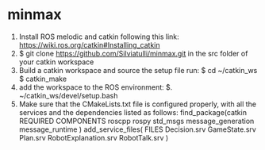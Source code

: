 # minmax

1) Install ROS melodic and catkin following this link: https://wiki.ros.org/catkin#Installing_catkin
2) $ git clone https://github.com/Silviatulli/minmax.git in the src folder of your catkin workspace
3) Build a catkin workspace and source the setup file run:
    $ cd ~/catkin_ws
    $ catkin_make
4) add the workspace to the ROS environment:
    $. ~/catkin_ws/devel/setup.bash
5) Make sure that the CMakeLists.txt file is configured properly, with all the services and the dependencies listed as follows:
    find_package(catkin REQUIRED COMPONENTS
      roscpp
      rospy
      std_msgs
      message_generation
      message_runtime
    )
    add_service_files(
       FILES
       Decision.srv
       GameState.srv
       Plan.srv
       RobotExplanation.srv
       RobotTalk.srv
     )

